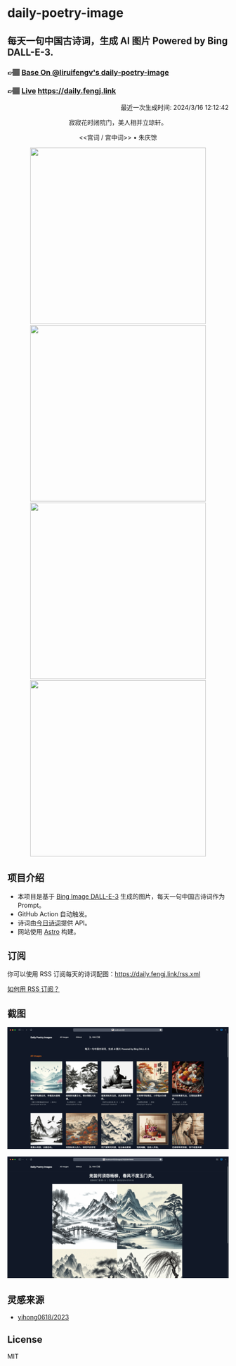 
# daily-poetry-image

## 每天一句中国古诗词，生成 AI 图片 Powered by Bing DALL-E-3.

### 👉🏽 [Base On @liruifengv's daily-poetry-image](https://github.com/liruifengv/daily-poetry-image)

### 👉🏽 [Live](https://daily.fengj.link) https://daily.fengj.link

<p align="right">
  最近一次生成时间: 2024/3/16 12:12:42
</p>
<p align="center">
寂寂花时闭院门，美人相并立琼轩。
</p>
<p align="center">
<<宫词 / 宫中词>> • 朱庆馀
</p>
<p align="center">
<img src="https://tse3.mm.bing.net/th/id/OIG3.zI2.uFdGTEGJAqycI9sV" height="400" width="400" />
<img src="https://tse4.mm.bing.net/th/id/OIG3.FYNyPWapIb59WmAA_g.v" height="400" width="400" />
<img src="https://tse1.mm.bing.net/th/id/OIG3.YRBqycx4TpqwU0S4_hfA" height="400" width="400" />
<img src="https://tse4.mm.bing.net/th/id/OIG3.6XsDk2L9.WK2FD6._hiZ" height="400" width="400" />
</p>

## 项目介绍

-   本项目是基于 [Bing Image DALL-E-3](https://www.bing.com/images/create) 生成的图片，每天一句中国古诗词作为 Prompt。
-   GitHub Action 自动触发。
-   诗词由[今日诗词](https://www.jinrishici.com/)提供 API。
-   网站使用 [Astro](https://astro.build) 构建。

## 订阅

你可以使用 RSS 订阅每天的诗词配图：https://daily.fengj.link/rss.xml

[如何用 RSS 订阅？](https://zhuanlan.zhihu.com/p/55026716)

## 截图

![图片列表](./screenshots/Snipaste_2023-12-28_21-00-26.png)

![图片详情](./screenshots/Snipaste_2023-12-28_21-00-53.png)

## 灵感来源

-   [yihong0618/2023](https://github.com/yihong0618/2023)

## License

MIT
